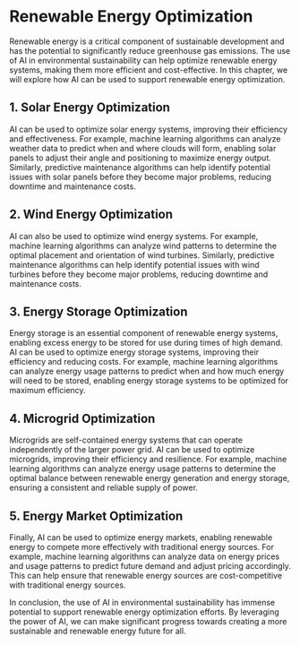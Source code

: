 Renewable Energy Optimization
=================================================================================

Renewable energy is a critical component of sustainable development and has the potential to significantly reduce greenhouse gas emissions. The use of AI in environmental sustainability can help optimize renewable energy systems, making them more efficient and cost-effective. In this chapter, we will explore how AI can be used to support renewable energy optimization.

1\. Solar Energy Optimization
----------------------------

AI can be used to optimize solar energy systems, improving their efficiency and effectiveness. For example, machine learning algorithms can analyze weather data to predict when and where clouds will form, enabling solar panels to adjust their angle and positioning to maximize energy output. Similarly, predictive maintenance algorithms can help identify potential issues with solar panels before they become major problems, reducing downtime and maintenance costs.

2\. Wind Energy Optimization
---------------------------

AI can also be used to optimize wind energy systems. For example, machine learning algorithms can analyze wind patterns to determine the optimal placement and orientation of wind turbines. Similarly, predictive maintenance algorithms can help identify potential issues with wind turbines before they become major problems, reducing downtime and maintenance costs.

3\. Energy Storage Optimization
------------------------------

Energy storage is an essential component of renewable energy systems, enabling excess energy to be stored for use during times of high demand. AI can be used to optimize energy storage systems, improving their efficiency and reducing costs. For example, machine learning algorithms can analyze energy usage patterns to predict when and how much energy will need to be stored, enabling energy storage systems to be optimized for maximum efficiency.

4\. Microgrid Optimization
-------------------------

Microgrids are self-contained energy systems that can operate independently of the larger power grid. AI can be used to optimize microgrids, improving their efficiency and resilience. For example, machine learning algorithms can analyze energy usage patterns to determine the optimal balance between renewable energy generation and energy storage, ensuring a consistent and reliable supply of power.

5\. Energy Market Optimization
-----------------------------

Finally, AI can be used to optimize energy markets, enabling renewable energy to compete more effectively with traditional energy sources. For example, machine learning algorithms can analyze data on energy prices and usage patterns to predict future demand and adjust pricing accordingly. This can help ensure that renewable energy sources are cost-competitive with traditional energy sources.

In conclusion, the use of AI in environmental sustainability has immense potential to support renewable energy optimization efforts. By leveraging the power of AI, we can make significant progress towards creating a more sustainable and renewable energy future for all.
